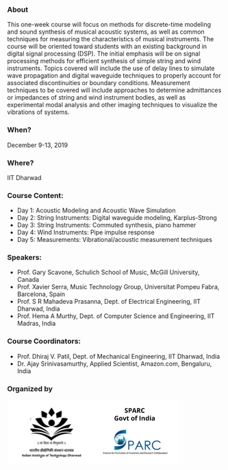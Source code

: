 ### About
This one-week course will focus on methods for discrete-time modeling and sound synthesis of musical acoustic systems, as well as common techniques for measuring the characteristics of musical instruments. The course will be oriented toward students with an existing background in digital signal processing (DSP). The initial emphasis will be on signal processing methods for efficient synthesis of simple string and wind instruments. Topics covered will include the use of delay lines to simulate wave propagation and digital waveguide techniques to properly account for associated discontinuities or boundary conditions. Measurement techniques to be covered will include approaches to determine admittances or impedances of string and wind instrument bodies, as well as experimental modal analysis and other imaging techniques to visualize the vibrations of systems.

### When?
December 9-13, 2019

### Where?
IIT Dharwad

### Course Content:
* Day 1: Acoustic Modeling and Acoustic Wave Simulation
* Day 2: String Instruments: Digital waveguide modeling, Karplus-Strong
* Day 3: String Instruments: Commuted synthesis, piano hammer
* Day 4: Wind Instruments: Pipe impulse response
* Day 5: Measurements: Vibrational/acoustic measurement techniques

### Speakers:
* Prof. Gary Scavone, Schulich School of Music, McGill University, Canada
* Prof. Xavier Serra, Music Technology Group, Universitat Pompeu Fabra, Barcelona, Spain
* Prof. S R Mahadeva Prasanna, Dept. of Electrical Engineering, IIT Dharwad, India
* Prof. Hema A Murthy, Dept. of Computer Science and Engineering, IIT Madras, India

### Course Coordinators:
* Prof. Dhiraj V. Patil, Dept. of Mechanical Engineering, IIT Dharwad, India
* Dr. Ajay Srinivasamurthy, Applied Scientist, Amazon.com, Bengaluru, India

### Organized by

<img src="logos1.png" alt="" class="center" height="150"/> 

<br/><br/>  
